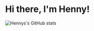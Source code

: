 # Hi there, I'm Henny! 

![Hennys's GitHub stats](https://github-readme-stats.vercel.app/api?username=HenrikeStahlhut&theme=vue&show_icons=true&hide_border=true)
